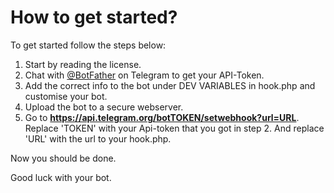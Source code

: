 # How to get started?
To get started follow the steps below:
1. Start by reading the license.
2. Chat with [@BotFather](https://telegram.me/BotFather) on Telegram to get your API-Token.
3. Add the correct info to the bot under DEV VARIABLES in hook.php and customise your bot.
4. Upload the bot to a secure webserver.
5. Go to **https://api.telegram.org/botTOKEN/setwebhook?url=URL**. Replace 'TOKEN' with your Api-token that you got in step 2. And replace 'URL' with the url to your hook.php.

Now you should be done.

Good luck with your bot.
